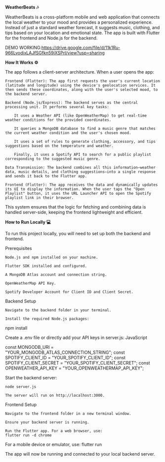 
**WeatherBeats 🎶**

WeatherBeats is a cross-platform mobile and web application that connects the local weather to your mood and provides a personalized experience. Instead of just a standard weather forecast, it suggests music, clothing, and tips based on your location and emotional state. The app is built with Flutter for the frontend and Node.js for the backend.

DEMO WORKING:https://drive.google.com/file/d/11k1Ru-966LvodixLAJfSGfkn59iXSPrl/view?usp=sharing

**How It Works ⚙️**

The app follows a client-server architecture. When a user opens the app:

    Frontend (Flutter): The app first requests the user's current location (latitude and longitude) using the device's geolocation services. It then sends these coordinates, along with the user's selected mood, to the backend server.

    Backend (Node.js/Express): The backend serves as the central processing unit. It performs several key tasks:

        It uses a Weather API (like OpenWeatherMap) to get real-time weather conditions for the provided coordinates.

        It queries a MongoDB database to find a music genre that matches the current weather condition and the user's chosen mood.

        It uses a set of rules to generate clothing, accessory, and tips suggestions based on the temperature and weather.

        Finally, it uses a Spotify API to search for a public playlist corresponding to the suggested music genre.

    Data Transmission: The backend combines all this information—weather data, music details, and clothing suggestions—into a single response and sends it back to the Flutter app.

    Frontend (Flutter): The app receives the data and dynamically updates its UI to display the information. When the user taps the "Open Playlist" button, it uses the URL Launcher API to open the Spotify playlist link in their browser.

This system ensures that the logic for fetching and combining data is handled server-side, keeping the frontend lightweight and efficient.


**How to Run Locally 💻**

To run this project locally, you will need to set up both the backend and frontend.

Prerequisites

    Node.js and npm installed on your machine.

    Flutter SDK installed and configured.

    A MongoDB Atlas account and connection string.

    OpenWeatherMap API Key.

    Spotify Developer Account for Client ID and Client Secret.

Backend Setup

    Navigate to the backend folder in your terminal.

    Install the required Node.js packages:
npm install

Create a .env file or directly add your API keys in server.js:
JavaScript

const MONGODB_URI = "YOUR_MONGODB_ATLAS_CONNECTION_STRING";
const SPOTIFY_CLIENT_ID = "YOUR_SPOTIFY_CLIENT_ID";
const SPOTIFY_CLIENT_SECRET = "YOUR_SPOTIFY_CLIENT_SECRET";
const OPENWEATHER_API_KEY = "YOUR_OPENWEATHERMAP_API_KEY";

Start the backend server:


    node server.js

    The server will run on http://localhost:3000.

Frontend Setup

    Navigate to the frontend folder in a new terminal window.

    Ensure your backend server is running.

    Run the Flutter app. For a web browser, use:
    flutter run -d chrome

For a mobile device or emulator, use:
    flutter run

The app will now be running and connected to your local backend server.
